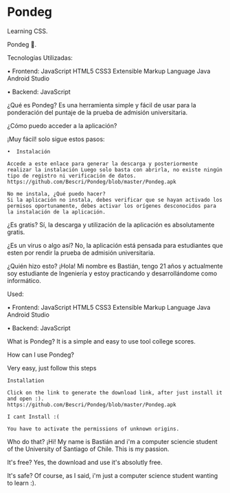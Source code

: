 # Pondeg
Learning CSS.



Pondeg 📑️.

Tecnologías Utilizadas:

• Frontend: JavaScript HTML5 CSS3 Extensible Markup Language Java Android Studio

• Backend: JavaScript

¿Qué es Pondeg? Es una herramienta simple y fácil de usar para la ponderación del puntaje de la prueba de admisión universitaria.


¿Cómo puedo acceder a la aplicación?

¡Muy fácil! solo sigue estos pasos:

    •  Instalación

    Accede a este enlace para generar la descarga y posteriormente realizar la instalación Luego solo basta con abrirla, no existe ningún tipo de registro ni verificación de datos.
    https://github.com/Bescri/Pondeg/blob/master/Pondeg.apk
    
    No me instala, ¿Qué puedo hacer?
    Si la aplicación no instala, debes verificar que se hayan activado los permisos oportunamente, debes activar los orígenes desconocidos para la instalación de la aplicación.


¿Es gratis? Sí, la descarga y utilización de la aplicación es absolutamente gratis.

¿Es un virus o algo así? No, la aplicación está pensada para estudiantes que esten por rendir la prueba de admisión universitaria.

¿Quién hizo esto? ¡Hola! Mi nombre es Bastián, tengo 21 años y actualmente soy estudiante de Ingeniería y estoy practicando y desarrollándome como informático.



Used:

• Frontend: JavaScript HTML5 CSS3 Extensible Markup Language Java Android Studio

• Backend: JavaScript

What is Pondeg?
It is a simple and easy to use tool college scores.



How can I use Pondeg?

Very easy, just follow this steps

    Installation
    
    Click on the link to generate the download link, after just install it and open :).
    https://github.com/Bescri/Pondeg/blob/master/Pondeg.apk
    
    I cant Install :( 
    
    You have to activate the permissions of unknown origins.
  
Who do that? 
¡Hi! 
My name is Bastián and i'm a computer sciencie student of the University of Santiago of Chile. This is my passion.      
    
It's free?
Yes, the download and use it's absolutly free.

It's safe?
Of course, as I said, i'm just a computer science student wanting to learn :).





